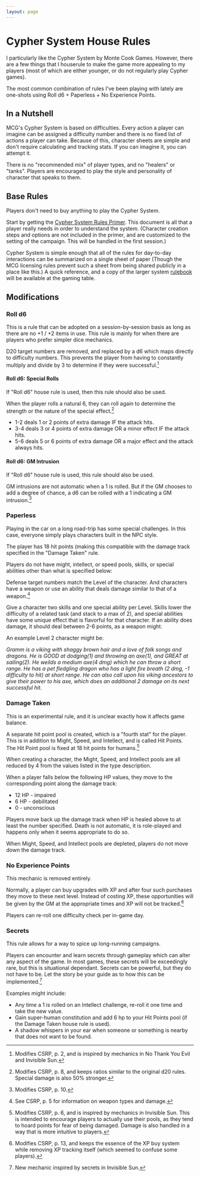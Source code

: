 ```yaml
---
layout: page
---
```


# Cypher System House Rules
I particularly like the Cypher System by Monte Cook Games.  However, there are
a few things that I houserule to make the game more appealing to my players
(most of which are either younger, or do not regularly play Cypher games).

The most common combination of rules I've been playing with lately are one-shots
using Roll d6 + Paperless + No Experience Points.

## In a Nutshell 
MCG's Cypher System is based on difficulties.  Every action a player can
imagine can be assigned a difficulty number and there is no fixed list of
actions a player can take.  Because of this, character sheets are simple and
don't require calculating and tracking stats.  If you can imagine it, you can
attempt it. 

There is no "recommended mix" of player types, and no "healers" or "tanks".
Players are encouraged to play the style and personality of character that
speaks to them.

## Base Rules
Players don't need to buy anything to play the Cypher System.  

Start by getting the [Cypher System Rules Primer][primer].  This document is
all that a player really needs in order to understand the system.  (Character
creation steps and options are not included in the primer, and are customized
to the setting of the campaign.  This will be handled in the first session.)

Cypher System is simple enough that all of the rules for day-to-day
interactions can be summarized on a single sheet of paper (Though the MCG
licensing rules prevent such a sheet from being shared publicly in a place like
this.)  A quick reference, and a copy of the larger system [rulebook][rules]
will be available at the gaming table.

[primer]: https://www.montecookgames.com/store/product/cypher-system-rules-primer/
[rules]: https://www.montecookgames.com/store/product/cypher-system-rulebook-2/

## Modifications
### Roll d6
This is a rule that can be adopted on a session-by-session basis as long
as there are no +1 / +2 items in use.  This rule is mainly for when there 
are players who prefer simpler dice mechanics.

D20 target numbers are removed, and replaced by a d6 which maps directly to
difficulty numbers.  This prevents the player from having to constantly
multiply and divide by 3 to determine if they were successful.[^m_d6]

[^m_d6]: Modifies CSRP, p. 2, and is inspired by mechanics in No Thank You
Evil and Invisible Sun.

#### Roll d6: Special Rolls
If "Roll d6" house rule is used, then this rule should also be used.

When the player rolls a natural 6, they can roll again to determine the
strength or the nature of the special effect.[^m_spl]

* 1-2 deals 1 or 2 points of extra damage IF the attack hits.
* 3-4 deals 3 or 4 points of extra damage OR a minor effect IF the attack hits.
* 5-6 deals 5 or 6 points of extra damage OR a major effect and the attack
  always hits.

[^m_spl]: Modifies CSRP, p. 8, and keeps ratios similar to the original d20
rules.  Special damage is also 50% stronger.

#### Roll d6: GM Intrusion
If "Roll d6" house rule is used, this rule should also be used.

GM intrusions are not automatic when a 1 is rolled.  But if the GM chooses to add a 
degree of chance, a d6 can be rolled with a 1 indicating a GM intrusion.[^m_gmi]

[^m_gmi]: Modifies CSRP, p. 10.

### Paperless
Playing in the car on a long road-trip has some special challenges.  In this case, 
everyone simply plays characters built in the NPC style.

The player has 18 hit points (making this compatible with the damage track specified
in the "Damage Taken" rule.

Players do not have might, intellect, or speed pools, skills, or special abilities 
other than what is specified below:

Defense target numbers match the Level of the character.  And characters have a 
weapon or use an ability that deals damage similar to that of a weapon.[^m_wpn]

Give a character two skills and one special ability per Level.  Skills lower the 
difficulty of a related task (and stack to a max of 2), and special abilities have
some unique effect that is flavorful for that character.  If an ability does damage,
it should deal between 2-6 points, as a weapon might.

An example Level 2 character might be:

_Gramm is a viking with shaggy brown hair and a love of folk songs and dragons.
He is GOOD at dodging(1) and throwing an axe(1), and GREAT at sailing(2).  He
weilds a medium axe(4 dmg) which he can throw a short range.  He has a pet
fledgling dragon who has a light fire breath (2 dmg, -1 difficulty to hit) at
short range.  He can also call upon his viking ancestors to give their power to
his axe, which does an additional 2 damage on its next successful hit._

[^m_npc]: See CSR (2019), p. 372 for more examples of NPCs and additional 
information on how they are built and customized.

[^m_wpn]: See CSRP, p. 5 for information on weapon types and damage.

### Damage Taken
This is an experimental rule, and it is unclear exactly how it affects game
balance. 

A separate hit point pool is created, which is a "fourth stat" for the player.
This is in addition to Might, Speed, and Intellect, and is called Hit Points.
The Hit Point pool is fixed at 18 hit points for humans.[^m_dt]

When creating a character, the Might, Speed, and Intellect pools are all 
reduced by 4 from the values listed in the type description.

When a player falls below the following HP values, they move to the
corresponding point along the damage track:

* 12 HP - impaired
* 6 HP - debilitated
* 0 - unconscious

Players move back up the damage track when HP is healed above to at least the
number specified.  Death is not automatic, it is role-played and happens only
when it seems appropriate to do so.

When Might, Speed, and Intellect pools are depleted, players do not move
down the damage track.

[^m_dt]: Modifies CSRP, p. 6, and is inspired by mechanics in Invisible Sun.
This is intended to encourage players to actually use their pools, as they tend
to hoard points for fear of being damaged.  Damage is also handled in a way
that is more intuitive to players.

### No Experience Points
This mechanic is removed entirely.

Normally, a player can buy upgrades with XP and after four such purchases
they move to these next level.  Instead of costing XP, these opportunities
will be given by the GM at the appropriate times and XP will not be
tracked.[^m_xp]

Players can re-roll one difficulty check per in-game day.

[^m_xp]: Modifies CSRP, p. 13, and keeps the essence of the XP buy system while
removing XP tracking itself (which seemed to confuse some players).

### Secrets
This rule allows for a way to spice up long-running campaigns.

Players can encounter and learn secrets through gameplay which can alter
any aspect of the game.  In most games, these secrets will be exceedingly
rare, but this is situational dependant.  Secrets can be powerful, but they
do not have to be.  Let the story be your guide as to how this can be
implemented.[^m_s]

Examples might include:
* Any time a 1 is rolled on an Intellect challenge, re-roll it one time and 
  take the new value.
* Gain super-human constitution and add 6 hp to your Hit Points pool (if 
  the Damage Taken house rule is used).
* A shadow whispers in your ear when someone or something is nearby that
  does not want to be found.

[^m_s]: New mechanic inspired by secrets in Invisible Sun.



